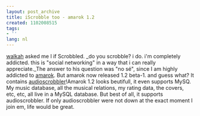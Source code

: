 ```yaml
---
layout: post_archive
title: iScrobble too - amarok 1.2
created: 1102008515
tags:
- ''
lang: nl
---
```

[walkah](http://walkah.net/node/120 "audioscrobbler | walkah") asked me I if Scrobbled. _do you scrobble? i do. i'm completely addicted. this is "social networking" in a way that i can really appreciate._The answer to his question was "no sé", since I am highly addicted to [amarok](http://amarok.kde.org). But amarok now released 1.2 beta-1. and guess what? It contains [audioscrobbler](http://www.audioscrobbler.com/user/bler/)!Amarok 1.2 looks beutifull, it even supports MySQ. My music database, all the musical relations, my rating data, the covers, etc, etc, all live in a MySQL database. But best of all, it supports audioscrobbler. If only audioscrobbler were not down at the exact moment I join em, life would be great.

